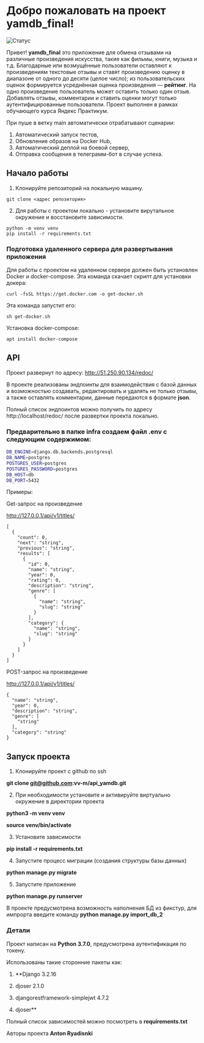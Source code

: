 
# Добро пожаловать на проект yamdb_final!

![ Статус](https://github.com/altvik2503/yamdb_final/actions/workflows/yamdb_workflow.yml/badge.svg)

Привет! **yamdb_final** это приложение для обмена отзывами на различные произведения искусства, такие как фильмы, книги, музыка и т.д. Благодарные или возмущённые пользователи оставляют к произведениям текстовые отзывы и ставят произведению оценку в диапазоне от одного до десяти (целое число); из пользовательских оценок формируется усреднённая оценка произведения — **рейтинг**. На одно произведение пользователь может оставить только один отзыв. Добавлять отзывы, комментарии и ставить оценки могут только аутентифицированные пользователи. Проект выполнен в рамках обучающего курса Яндекс Практикум.


При пуше в ветку main автоматически отрабатывают сценарии:
1. Автоматический запуск тестов,
2. Обновление образов на Docker Hub,
3. Автоматический деплой на боевой сервер,
4. Отправка сообщения в телеграмм-бот в случае успеха.

## Начало работы

1. Клонируйте репозиторий на локальную машину.
```
git clone <адрес репозитория>
```
2. Для работы с проектом локально - установите вирутальное окружение и восстановите зависимости.
```
python -m venv venv
pip install -r requirements.txt 
```

### Подготовка удаленного сервера для развертывания приложения

Для работы с проектом на удаленном сервере должен быть установлен Docker и docker-compose.
Эта команда скачает скрипт для установки докера:
```
curl -fsSL https://get.docker.com -o get-docker.sh
```
Эта команда запустит его:
```
sh get-docker.sh
```
Установка docker-compose:
```
apt install docker-compose
```


## API

Проект развернут по адресу: http://51.250.90.134/redoc/

В проекте реализованы эндпоинты для взаимодействия с базой данных и возможностью создавать, редактировать и удалять не только отзывы, а также оставлять комментарии, данные передаются в формате **json**.

Полный список эндпоинтов можно получить по адресу http://localhost/redoc/ после развертки проекта локально.

### Предварительно в папке infra создаем файл .env с следующим содержимом:
```bash
DB_ENGINE=django.db.backends.postgresql 
DB_NAME=postgres 
POSTGRES_USER=postgres 
POSTGRES_PASSWORD=postgres 
DB_HOST=db 
DB_PORT=5432
```

Примеры:

Get-запрос на произведение

http://127.0.0.1/api/v1/titles/

    [
      {
        "count": 0,
        "next": "string",
        "previous": "string",
        "results": [
          {
            "id": 0,
            "name": "string",
            "year": 0,
            "rating": 0,
            "description": "string",
            "genre": [
              {
                "name": "string",
                "slug": "string"
              }
            ],
            "category": {
              "name": "string",
              "slug": "string"
            }
          }
        ]
      }
    ]

POST-запрос на произведение

http://127.0.0.1/api/v1/titles/

    {
      "name": "string",
      "year": 0,
      "description": "string",
      "genre": [
        "string"
      ],
      "category": "string"
    }

## Запуск проекта

1. Клонируйте проект с github по ssh

**git clone git@github.com:vv-m/api_yamdb.git**

2. При необходимости установите и активируйте виртуально окружение в директории проекта

**python3 -m venv venv**

**source venv/bin/activate**

3. Установите зависимости

**pip install -r requirements.txt**

4. Запустите процесс миграции (создания структуры базы данных)

**python manage.py migrate**

5. Запустите приложение

**python manage.py runserver**

В проекте предусмотрена возможность наполнения БД из фикстур, для импрорта введите команду **python manage.py import_db_2**

  

### Детали

Проект написан на **Python 3.7.0**, предусмотрена аутентификация по токену.

Использованы такие сторонние пакеты как:

1. **Django 3.2.16

2. djoser 2.1.0

3. djangorestframework-simplejwt 4.7.2

4. djoser**

Полный список зависимостей можно посмотреть в **requirements.txt**

Авторы проекта **Anton Ryadisnki**
